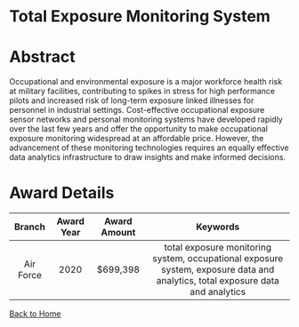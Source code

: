 
Total Exposure Monitoring System
================================

# Abstract


Occupational and environmental exposure is a major workforce health risk at military facilities, contributing to spikes in stress for high performance pilots and increased risk of long-term exposure linked illnesses for personnel in industrial settings. Cost-effective occupational exposure sensor networks and personal monitoring systems have developed rapidly over the last few years and offer the opportunity to make occupational exposure monitoring widespread at an affordable price. However, the advancement of these monitoring technologies requires an equally effective data analytics infrastructure to draw insights and make informed decisions.  

# Award Details

|Branch|Award Year|Award Amount|Keywords|
| :---: | :---: | :---: | :---: |
|Air Force|2020|$699,398|total exposure monitoring system, occupational exposure system, exposure data and analytics, total exposure data and analytics|
  
  


[Back to Home](https://github.com/chrischow/dod_sbir_awards/DJ/#1764)